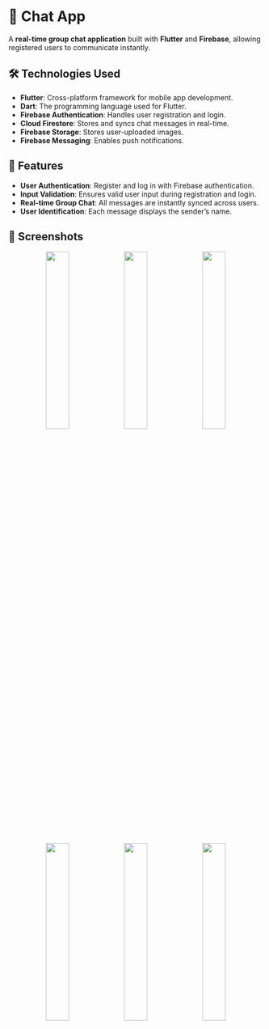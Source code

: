 # 💬 Chat App

A **real-time group chat application** built with **Flutter** and **Firebase**, allowing registered users to communicate instantly.

## 🛠 Technologies Used
- **Flutter**: Cross-platform framework for mobile app development.
- **Dart**: The programming language used for Flutter.
- **Firebase Authentication**: Handles user registration and login.
- **Cloud Firestore**: Stores and syncs chat messages in real-time.
- **Firebase Storage**: Stores user-uploaded images.
- **Firebase Messaging**: Enables push notifications.

## 🎯 Features
- **User Authentication**: Register and log in with Firebase authentication.
- **Input Validation**: Ensures valid user input during registration and login.
- **Real-time Group Chat**: All messages are instantly synced across users.
- **User Identification**: Each message displays the sender’s name.

## 📸 Screenshots

<div align="center">
  <img src="https://github.com/user-attachments/assets/325927f2-b378-4181-a75f-981bc7405a6f" width="30%" />
  <img src="https://github.com/user-attachments/assets/a160c603-c12e-436c-ae21-d8e21845c3ba" width="30%" />
  <img src="https://github.com/user-attachments/assets/3b6cce34-5190-4826-b3d6-d66502e40aee" width="30%" />
</div>

<div align="center">
  <img src="https://github.com/user-attachments/assets/d2e71dd7-f3df-46b0-8586-baada8d6c304" width="30%" />
  <img src="https://github.com/user-attachments/assets/095defc1-4880-4eda-ae17-55c4eaa41e65" width="30%" />
  <img src="https://github.com/user-attachments/assets/b506467d-782e-4bff-a674-795b038e26a9" width="30%" />
</div>





